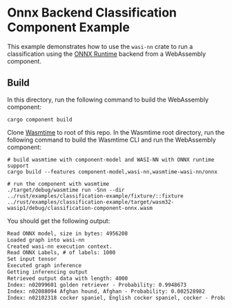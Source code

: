 # Onnx Backend Classification Component Example

This example demonstrates how to use the `wasi-nn` crate to run a classification using the
[ONNX Runtime](https://onnxruntime.ai/) backend from a WebAssembly component.

## Build
In this directory, run the following command to build the WebAssembly component:
```shell
cargo component build
```

Clone [Wasmtime](https://github.com/bytecodealliance/wasmtime.git) to root of this repo. In the Wasmtime root directory, run the following command to build the Wasmtime CLI and run the WebAssembly component:
```shell
# build wasmtime with component-model and WASI-NN with ONNX runtime support
cargo build --features component-model,wasi-nn,wasmtime-wasi-nn/onnx

# run the component with wasmtime
./target/debug/wasmtime run -Snn --dir ../rust/examples/classification-example/fixture/::fixture ../rust/examples/classification-example/target/wasm32-wasip1/debug/classification-component-onnx.wasm
```

You should get the following output:
```txt
Read ONNX model, size in bytes: 4956208
Loaded graph into wasi-nn
Created wasi-nn execution context.
Read ONNX Labels, # of labels: 1000
Set input tensor
Executed graph inference
Getting inferencing output
Retrieved output data with length: 4000
Index: n02099601 golden retriever - Probability: 0.9948673
Index: n02088094 Afghan hound, Afghan - Probability: 0.002528982
Index: n02102318 cocker spaniel, English cocker spaniel, cocker - Probability: 0.0010986356
```
